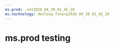 ```yaml
---
ms.prod: .net2020_04_30_01_45_20
ms.technology: devlang-fsharp2020_04_30_01_45_20
---
```

 # ms.prod testing